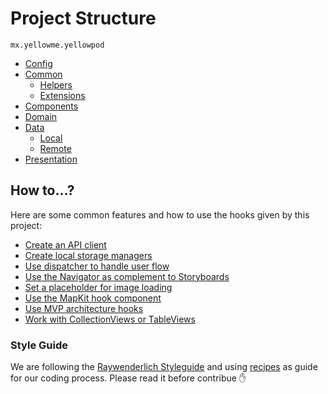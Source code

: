 # Project Structure

`mx.yellowme.yellowpod`

* [Config](./YellowPod/Config/)
* [Common](./YellowPod/Common/)
  * [Helpers](./YellowPod/Common/Helpers/)
  * [Extensions](./YellowPod/Common/Extensions/)
* [Components](./YellowPod/Components/)
* [Domain](./YellowPod/Domain/)
* [Data](./YellowPod/Data/)
  * [Local](./YellowPod/Data/Local/)
  * [Remote](./YellowPod/Data/Remote/)
* [Presentation](./YellowPod/Presentation/)

## How to...?

Here are some common features and how to use the hooks given by this project:

* [Create an API client](./YellowPod/Data/Remote/README.md)
* [Create local storage managers](./YellowPod/Data/Local/README.md)
* [Use dispatcher to handle user flow](./YellowPod/Presentation/Dispatch/DispatchViewController.swift)
* [Use the Navigator as complement to Storyboards](./YellowPod/Common/Navigation/README.md)
* [Set a placeholder for image loading](./YellowPod/Common/Extensions/Images/README.md)
* [Use the MapKit hook component](./YellowPod/Components/Map/Base/BaseMapViewController.swift)
* [Use MVP architecture hooks](./YellowPod/Common/ViewPresenter/README.md)
* [Work with CollectionViews or TableViews](./YellowPod/Common/Extensions/Collections/README.md)

### Style Guide

We are following the [Raywenderlich Styleguide](https://github.com/raywenderlich/swift-style-guide) and using [recipes](https://github.com/yellowme/guides/blob/master/code-review/SWIFT.md) as guide for our coding process. Please read it before contribue :raised_hand: